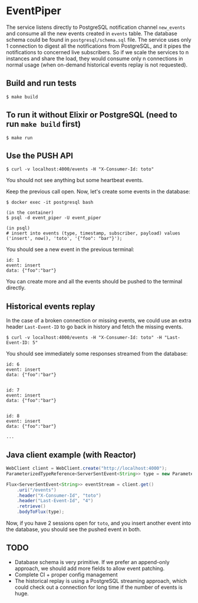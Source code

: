 # EventPiper

The service listens directly to PostgreSQL notification channel `new_events` and consume all the new events created in `events` table. The database
schema could be found in `postgresql/schema.sql` file. The service uses only 1 connection to digest all the notifications from PostgreSQL, and it
pipes the notifications to concerned live subscribers. So if we scale the services to n instances and share the load, they would consume only n connections
in normal usage (when on-demand historical events replay is not requested).

## Build and run tests

```
$ make build
```

## To run it without Elixir or PostgreSQL (need to run `make build` first)

```
$ make run
```

## Use the PUSH API

```
$ curl -v localhost:4000/events -H "X-Consumer-Id: toto"
```

You should not see anything but some heartbeat events.

Keep the previous call open. Now, let's create some events in the database:

```
$ docker exec -it postgresql bash

(in the container)
$ psql -d event_piper -U event_piper

(in psql)
# insert into events (type, timestamp, subscriber, payload) values ('insert', now(), 'toto', '{"foo": "bar"}');
```

You should see a new event in the previous terminal:

```
id: 1
event: insert
data: {"foo":"bar"}
```

You can create more and all the events should be pushed to the terminal directly.

## Historical events replay

In the case of a broken connection or missing events, we could use an extra header `Last-Event-ID` to go back in history and fetch the missing events.

```
$ curl -v localhost:4000/events -H "X-Consumer-Id: toto" -H "Last-Event-ID: 5"
```

You should see immediately some responses streamed from the database:

```
id: 6
event: insert
data: {"foo":"bar"}


id: 7
event: insert
data: {"foo":"bar"}


id: 8
event: insert
data: {"foo":"bar"}

...
```

## Java client example (with Reactor)

```java
WebClient client = WebClient.create("http://localhost:4000");
ParameterizedTypeReference<ServerSentEvent<String>> type = new ParameterizedTypeReference<ServerSentEvent<String>>() {};

Flux<ServerSentEvent<String>> eventStream = client.get()
    .uri("/events")
    .header("X-Consumer-Id", "toto")
    .header("Last-Event-Id", "4")
    .retrieve()
    .bodyToFlux(type);
```

Now, if you have 2 sessions open for `toto`, and you insert another event into the database, you should see the pushed event in both.

## TODO

* Database schema is very primitive. If we prefer an append-only approach, we should add more fields to allow event patching.
* Complete CI + proper config management
* The historical replay is using a PostgreSQL streaming approach, which could check out a connection for long time if the number of events is huge.
